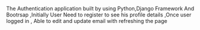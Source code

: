 The Authentication application built by using Python,Django Framework And Bootrsap ,Initially User Need to register to see his profile details ,Once user logged in , Able to  edit and update email with refreshing the page 
